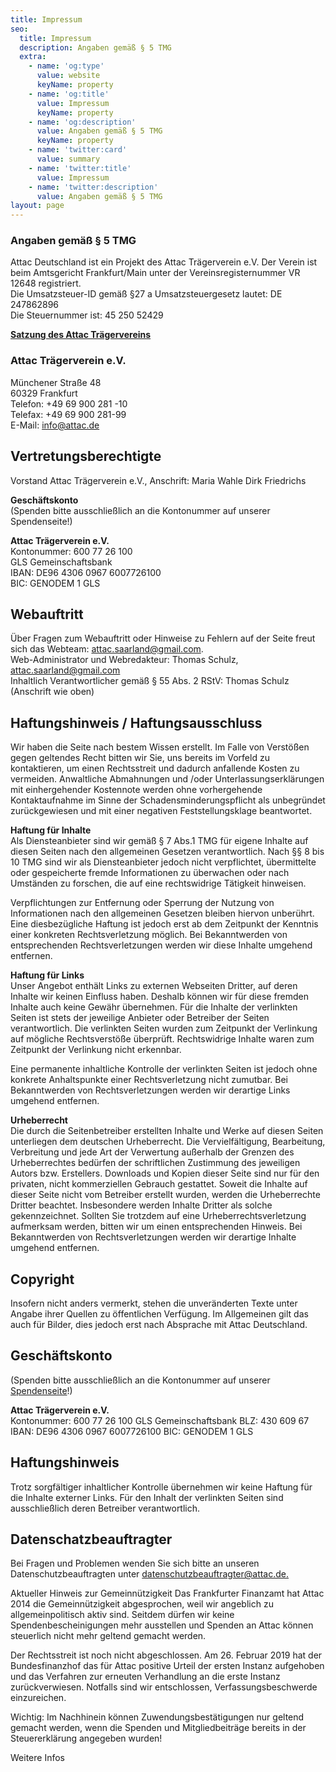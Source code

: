 ```yaml
---
title: Impressum
seo:
  title: Impressum
  description: Angaben gemäß § 5 TMG
  extra:
    - name: 'og:type'
      value: website
      keyName: property
    - name: 'og:title'
      value: Impressum
      keyName: property
    - name: 'og:description'
      value: Angaben gemäß § 5 TMG
      keyName: property
    - name: 'twitter:card'
      value: summary
    - name: 'twitter:title'
      value: Impressum
    - name: 'twitter:description'
      value: Angaben gemäß § 5 TMG
layout: page
---
```

### Angaben gemäß § 5 TMG

Attac Deutschland ist ein Projekt des Attac Trägerverein e.V.
Der Verein ist beim Amtsgericht Frankfurt/Main unter der
Vereinsregisternummer VR 12648 registriert.\
Die Umsatzsteuer-ID gemäß §27 a Umsatzsteuergesetz lautet: DE 247862896\
Die Steuernummer ist: 45 250 52429

[**Satzung des Attac Trägervereins**](https://www.attac.de/fileadmin/user_upload/bundesebene/attac-strukturen/AttacTraegerverein-eV\_\_Satzung_Sept2015.pdf)

### Attac Trägerverein e.V.

Münchener Straße 48\
60329 Frankfurt\
Telefon: +49 69 900 281 -10\
Telefax: +49 69 900 281-99\
E-Mail: info@attac.de

## Vertretungsberechtigte

Vorstand Attac Trägerverein e.V., Anschrift:
Maria Wahle
Dirk Friedrichs

**Geschäftskonto**\
(Spenden bitte ausschließlich an die Kontonummer auf unserer Spendenseite!)

**Attac Trägerverein e.V.**\
Kontonummer: 600 77 26 100\
GLS Gemeinschaftsbank\
IBAN: DE96 4306 0967 6007726100\
BIC: GENODEM 1 GLS

## Webauftritt

Über Fragen zum Webauftritt oder Hinweise zu Fehlern auf der Seite freut sich das Webteam: <attac.saarland@gmail.com>.  
Web-Administrator und Webredakteur: Thomas Schulz, <attac.saarland@gmail.com>  
Inhaltlich Verantwortlicher gemäß § 55 Abs. 2 RStV: Thomas Schulz (Anschrift wie oben)

## Haftungshinweis / Haftungsausschluss

Wir haben die Seite nach bestem Wissen erstellt. Im Falle von Verstößen gegen geltendes Recht bitten wir Sie, uns bereits im Vorfeld zu kontaktieren, um einen Rechtsstreit und dadurch anfallende Kosten zu vermeiden. Anwaltliche Abmahnungen und /oder Unterlassungserklärungen mit einhergehender Kostennote werden ohne vorhergehende Kontaktaufnahme im Sinne der Schadensminderungspflicht als unbegründet zurückgewiesen und mit einer negativen Feststellungsklage beantwortet.

**Haftung für Inhalte**  
Als Diensteanbieter sind wir gemäß § 7 Abs.1 TMG für eigene Inhalte auf diesen Seiten nach den allgemeinen Gesetzen verantwortlich. Nach §§ 8 bis 10 TMG sind wir als Diensteanbieter jedoch nicht verpflichtet, übermittelte oder gespeicherte fremde Informationen zu überwachen oder nach Umständen zu forschen, die auf eine rechtswidrige Tätigkeit hinweisen.

Verpflichtungen zur Entfernung oder Sperrung der Nutzung von Informationen nach den allgemeinen Gesetzen bleiben hiervon unberührt. Eine diesbezügliche Haftung ist jedoch erst ab dem Zeitpunkt der Kenntnis einer konkreten Rechtsverletzung möglich. Bei Bekanntwerden von entsprechenden Rechtsverletzungen werden wir diese Inhalte umgehend entfernen.

**Haftung für Links**  
Unser Angebot enthält Links zu externen Webseiten Dritter, auf deren Inhalte wir keinen Einfluss haben. Deshalb können wir für diese fremden Inhalte auch keine Gewähr übernehmen. Für die Inhalte der verlinkten Seiten ist stets der jeweilige Anbieter oder Betreiber der Seiten verantwortlich. Die verlinkten Seiten wurden zum Zeitpunkt der Verlinkung auf mögliche Rechtsverstöße überprüft. Rechtswidrige Inhalte waren zum Zeitpunkt der Verlinkung nicht erkennbar.

Eine permanente inhaltliche Kontrolle der verlinkten Seiten ist jedoch ohne konkrete Anhaltspunkte einer Rechtsverletzung nicht zumutbar. Bei Bekanntwerden von Rechtsverletzungen werden wir derartige Links umgehend entfernen.

**Urheberrecht**  
Die durch die Seitenbetreiber erstellten Inhalte und Werke auf diesen Seiten unterliegen dem deutschen Urheberrecht. Die Vervielfältigung, Bearbeitung, Verbreitung und jede Art der Verwertung außerhalb der Grenzen des Urheberrechtes bedürfen der schriftlichen Zustimmung des jeweiligen Autors bzw. Erstellers. Downloads und Kopien dieser Seite sind nur für den privaten, nicht kommerziellen Gebrauch gestattet.
Soweit die Inhalte auf dieser Seite nicht vom Betreiber erstellt wurden, werden die Urheberrechte Dritter beachtet. Insbesondere werden Inhalte Dritter als solche gekennzeichnet. Sollten Sie trotzdem auf eine Urheberrechtsverletzung aufmerksam werden, bitten wir um einen entsprechenden Hinweis. Bei Bekanntwerden von Rechtsverletzungen werden wir derartige Inhalte umgehend entfernen.

## Copyright

Insofern nicht anders vermerkt, stehen die unveränderten Texte unter Angabe ihrer Quellen zu öffentlichen Verfügung. Im Allgemeinen gilt das auch für Bilder, dies jedoch erst nach Absprache mit Attac Deutschland.

## Geschäftskonto

(Spenden bitte ausschließlich an die Kontonummer auf unserer [Spendenseite](/spenden)!)

**Attac Trägerverein e.V.**  
Kontonummer: 600 77 26 100
GLS Gemeinschaftsbank
BLZ: 430 609 67
IBAN: DE96 4306 0967 6007726100
BIC: GENODEM 1 GLS

## Haftungshinweis

Trotz sorgfältiger inhaltlicher Kontrolle übernehmen wir keine Haftung für die Inhalte externer Links. Für den Inhalt der verlinkten Seiten sind ausschließlich deren Betreiber verantwortlich.

## Datenschatzbeauftragter

Bei Fragen und Problemen wenden Sie sich bitte an unseren Datenschutzbeauftragten unter [datenschutzbeauftragter@attac.de.](datenschutzbeauftragter@attac.de)

Aktueller Hinweis zur Gemeinnützigkeit
Das Frankfurter Finanzamt hat Attac 2014 die Gemeinnützigkeit abgesprochen, weil wir angeblich zu allgemeinpolitisch aktiv sind. Seitdem dürfen wir keine Spendenbescheinigungen mehr ausstellen und Spenden an Attac können steuerlich nicht mehr geltend gemacht werden.

Der Rechtsstreit ist noch nicht abgeschlossen. Am 26. Februar 2019 hat der Bundesfinanzhof das für Attac positive Urteil der ersten Instanz aufgehoben und das Verfahren zur erneuten Verhandlung an die erste Instanz zurückverwiesen. Notfalls sind wir entschlossen, Verfassungsbeschwerde einzureichen.

Wichtig: Im Nachhinein können Zuwendungsbestätigungen nur geltend gemacht werden, wenn die Spenden und Mitgliedbeiträge bereits in der Steuererklärung angegeben wurden!

Weitere Infos
